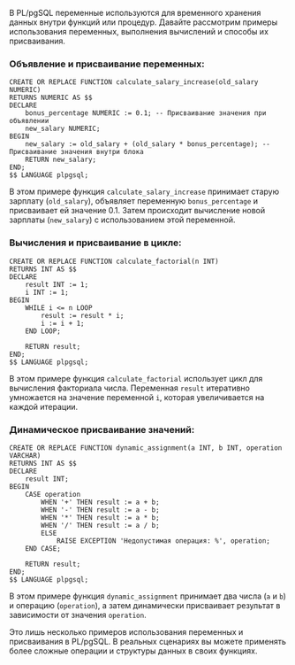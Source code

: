 В PL/pgSQL переменные используются для временного хранения данных внутри функций или процедур. Давайте рассмотрим примеры использования переменных, выполнения вычислений и способы их присваивания.

### Объявление и присваивание переменных:

```plpgsql
CREATE OR REPLACE FUNCTION calculate_salary_increase(old_salary NUMERIC)
RETURNS NUMERIC AS $$
DECLARE
    bonus_percentage NUMERIC := 0.1; -- Присваивание значения при объявлении
    new_salary NUMERIC;
BEGIN
    new_salary := old_salary + (old_salary * bonus_percentage); -- Присваивание значения внутри блока
    RETURN new_salary;
END;
$$ LANGUAGE plpgsql;
```

В этом примере функция `calculate_salary_increase` принимает старую зарплату (`old_salary`), объявляет переменную `bonus_percentage` и присваивает ей значение 0.1. Затем происходит вычисление новой зарплаты (`new_salary`) с использованием этой переменной.

### Вычисления и присваивание в цикле:

```plpgsql
CREATE OR REPLACE FUNCTION calculate_factorial(n INT)
RETURNS INT AS $$
DECLARE
    result INT := 1;
    i INT := 1;
BEGIN
    WHILE i <= n LOOP
        result := result * i;
        i := i + 1;
    END LOOP;
    
    RETURN result;
END;
$$ LANGUAGE plpgsql;
```

В этом примере функция `calculate_factorial` использует цикл для вычисления факториала числа. Переменная `result` итеративно умножается на значение переменной `i`, которая увеличивается на каждой итерации.

### Динамическое присваивание значений:

```plpgsql
CREATE OR REPLACE FUNCTION dynamic_assignment(a INT, b INT, operation VARCHAR)
RETURNS INT AS $$
DECLARE
    result INT;
BEGIN
    CASE operation
        WHEN '+' THEN result := a + b;
        WHEN '-' THEN result := a - b;
        WHEN '*' THEN result := a * b;
        WHEN '/' THEN result := a / b;
        ELSE
            RAISE EXCEPTION 'Недопустимая операция: %', operation;
    END CASE;

    RETURN result;
END;
$$ LANGUAGE plpgsql;
```

В этом примере функция `dynamic_assignment` принимает два числа (`a` и `b`) и операцию (`operation`), а затем динамически присваивает результат в зависимости от значения `operation`.

Это лишь несколько примеров использования переменных и присваивания в PL/pgSQL. В реальных сценариях вы можете применять более сложные операции и структуры данных в своих функциях.
